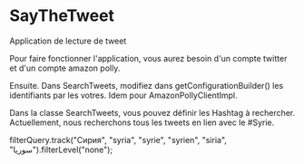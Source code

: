 
# SayTheTweet

Application de lecture de tweet

Pour faire fonctionner l'application, vous aurez besoin d'un compte twitter et d'un compte amazon polly.

Ensuite. Dans SearchTweets, modifiez dans getConfigurationBuilder() les identifiants par les votres.
Idem pour AmazonPollyClientImpl. 

Dans la classe SearchTweets, vous pouvez définir les Hashtag à rechercher. Actuellement, nous recherchons tous les tweets en lien avec le #Syrie. 

filterQuery.track("Сирия", "syria", "syrie", "syrien", "siria", "سوريا").filterLevel("none");

